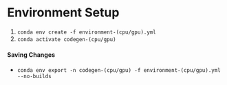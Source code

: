 # Environment Setup
1. `conda env create -f environment-(cpu/gpu).yml`
2. `conda activate codegen-(cpu/gpu)`

#### Saving Changes
- `conda env export -n codegen-(cpu/gpu) -f environment-(cpu/gpu).yml --no-builds`
